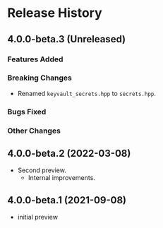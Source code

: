 # Release History

## 4.0.0-beta.3 (Unreleased)

### Features Added

### Breaking Changes

- Renamed `keyvault_secrets.hpp` to `secrets.hpp`.

### Bugs Fixed

### Other Changes

## 4.0.0-beta.2 (2022-03-08)

- Second preview.
  - Internal improvements. 

## 4.0.0-beta.1 (2021-09-08)

- initial preview
